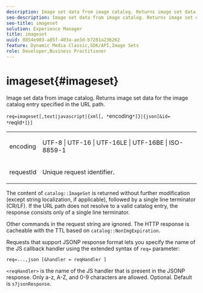 ```yaml
---
description: Image set data from image catalog. Returns image set data for the image catalog entry specified in the URL path.
seo-description: Image set data from image catalog. Returns image set data for the image catalog entry specified in the URL path.
seo-title: imageset
solution: Experience Manager
title: imageset
uuid: 8854e903-a85f-403a-ae3d-b7281a236262
feature: Dynamic Media Classic,SDK/API,Image Sets
role: Developer,Business Practitioner
---
```


# imageset{#imageset}

Image set data from image catalog. Returns image set data for the image catalog entry specified in the URL path.

 `req=imageset[,text|javascript|{xml[, *`encoding`*]}|{json[&id= *`reqId`*]}]`

<table id="simpletable_86FF9E59B11D4C408F0D932D46CC2F8E"> 
 <tr class="strow"> 
  <td class="stentry"> <p><span class="codeph"><span class="varname"> encoding</span></span> </p> </td> 
  <td class="stentry"> <p><span class="codeph"> UTF-8 | UTF-16 | UTF-16LE | UTF-16BE | ISO-8859-1</span> </p></td> 
 </tr> 
 <tr class="strow"> 
  <td class="stentry"> <p><span class="codeph"><span class="varname"> requestId</span></span> </p></td> 
  <td class="stentry"> <p>Unique request identifier. </p></td> 
 </tr> 
</table>

The content of `catalog::ImageSet` is returned without further modification (except string localization, if applicable), followed by a single line terminator (CR/LF). If the URL path does not resolve to a valid catalog entry, the response consists only of a single line terminator.

Other commands in the request string are ignored. The HTTP response is cacheable with the TTL based on `catalog::NonImgExpiration`.

Requests that support JSONP response format lets you specify the name of the JS callback handler using the extended syntax of `req=` parameter:

`req=...,json [&handler = reqHandler ]`

`<reqHandler>` is the name of the JS handler that is present in the JSONP response. Only a-z, A-Z, and 0-9 characters are allowed. Optional. Default is `s7jsonResponse`. 
